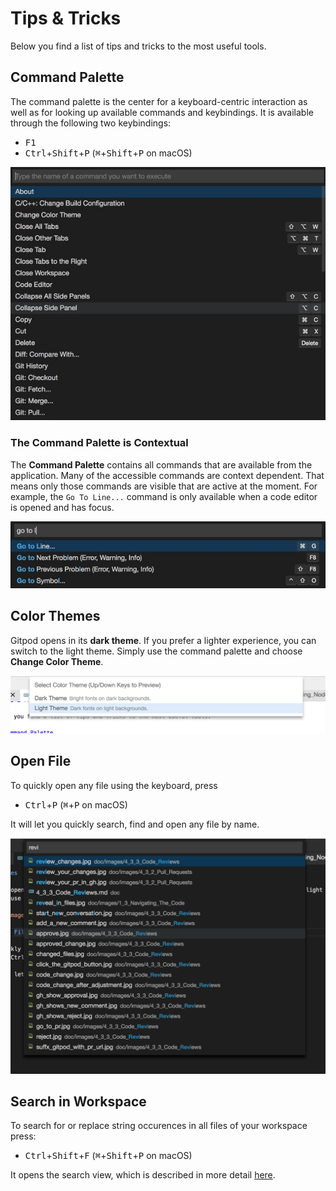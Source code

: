 # Tips & Tricks

Below you find a list of tips and tricks to the most useful tools.

## Command Palette

The command palette is the center for a keyboard-centric interaction as well as for looking up available commands and keybindings. It is available through the following two keybindings:
 - <kbd>F1</kbd> 
 - <kbd>Ctrl</kbd>+<kbd>Shift</kbd>+<kbd>P</kbd> (<kbd>⌘</kbd>+<kbd>Shift</kbd>+<kbd>P</kbd> on macOS)

![](./images/command_palette.jpg)

### The Command Palette is Contextual

The **Command Palette** contains all commands that are available from the application. Many of the accessible commands are context dependent. 
That means only those commands are visible that are active at the moment. For example, the `Go To Line...` command is only available when a code editor is opened and has focus.

![](./images/go_to_line_w_editor.jpg)

## Color Themes

Gitpod opens in its **dark theme**. If you prefer a lighter experience, you can switch to the light theme.
Simply use the command palette and choose **Change Color Theme**.

![Change Color Theme](./images/light-theme.png)

## Open File

To quickly open any file using the keyboard, press
- <kbd>Ctrl</kbd>+<kbd>P</kbd> (<kbd>⌘</kbd>+<kbd>P</kbd> on macOS)

It will let you quickly search, find and open any file by name.

![Open File](./images/open-file.png)

## Search in Workspace

To search for or replace string occurences in all files of your workspace press:
- <kbd>Ctrl</kbd>+<kbd>Shift</kbd>+<kbd>F</kbd> (<kbd>⌘</kbd>+<kbd>Shift</kbd>+<kbd>P</kbd> on macOS)

It opens the search view, which is described in more detail [here](56_Search.md).